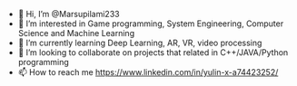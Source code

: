 - 👋 Hi, I’m @Marsupilami233
- 👀 I’m interested in Game programming, System Engineering, Computer Science and Machine Learning
- 🌱 I’m currently learning Deep Learning, AR, VR, video processing
- 💞️ I’m looking to collaborate on projects that related in C++/JAVA/Python programming
- 📫 How to reach me https://www.linkedin.com/in/yulin-x-a74423252/

<!---
Marsupilami233/Marsupilami233 is a ✨ special ✨ repository because its `README.md` (this file) appears on your GitHub profile.
You can click the Preview link to take a look at your changes.
--->
